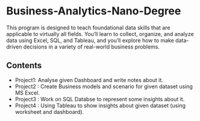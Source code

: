 # Business-Analytics-Nano-Degree

This program is designed to teach foundational data skills that are applicable to virtually all fields. You’ll learn to collect, organize, and analyze data using Excel, SQL, and Tableau, and you’ll explore how to make data-driven decisions in a variety of real-world business problems.

## Contents 

- Project1: Analyse given Dashboard and write notes about it.
- Project2 : Create Business models and scenario for given dataset using MS Excel.
- Project3 : Work on SQL Databse to represent some insights about it.
- Project4 : Using Tableau to show insights about given dataset (using worksheet and dashboard).
